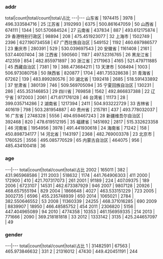 
### addr
total|count|total/count|total/占比
---|---
山东省 | 1974415 | 3978 | 496.333584716 | 25
江苏省 | 3192993 | 6375 | 500.861647059 | 50
山西省 | 674111 | 1344 | 501.570684524 | 27
云南省 | 437834 | 887 | 493.612175874 | 29
香港特别行政区 | 98894 | 208 | 475.451923077 | 32
上海市 | 1502749 | 2396 | 627.190734558 | 67
广西壮族自治区 | 549152 | 1192 | 460.697986577 | 23
重庆市 | 280391 | 529 | 530.039697543 | 20
安徽省 | 1161408 | 2161 | 537.44007404 | 38
江西省 | 590560 | 1187 | 497.52316765 | 26
黑龙江省 | 412359 | 854 | 482.855971897 | 30
浙江省 | 2171963 | 4165 | 521.479711885 | 45
西藏自治区 | 7381 | 19 | 388.473684211 | 13
天津市 | 508494 | 1003 | 506.973080758 | 50
陕西省 | 820877 | 1704 | 481.735328638 | 31
青海省 | 67262 | 139 | 483.899280576 | 30
湖北省 | 1392418 | 2685 | 518.591433892 | 37
甘肃省 | 380139 | 746 | 509.569705094 | 35
宁夏回族自治区 | 130231 | 286 | 455.353146853 | 29
四川省 | 769858 | 1562 | 492.866837388 | 22
辽宁省 | 972003 | 2061 | 471.617176128 | 46
台湾省 | 11173 | 28 | 399.035714286 | 2
湖南省 | 1217394 | 2411 | 504.933222729 | 33
吉林省 | 401619 | 798 | 503.281954887 | 40
贵州省 | 215781 | 437 | 493.778032037 | 16
广东省 | 2748328 | 5556 | 494.659467243 | 28
新疆维吾尔自治区 | 392468 | 820 | 478.619512195 | 35
福建省 | 1451692 | 2817 | 515.332623358 | 46
河南省 | 1954956 | 3978 | 491.441930618 | 24
海南省 | 71242 | 158 | 450.898734177 | 14
河北省 | 1143197 | 2368 | 482.769003378 | 23
北京市 | 1760525 | 3556 | 495.085770529 | 65
内蒙古自治区 | 464075 | 956 | 485.434100418 | 36

### age
---|---
total|count|total/count|total/占比
2002 | 165011 | 382 | 431.965968586 | 211
2003 | 518632 | 1174 | 441.764906303 | 411
2000 | 172900 | 410 | 421.707317073 | 261
2001 | 91189 | 224 | 407.09375 | 189
2006 | 6723107 | 14531 | 462.673387929 | 946
2007 | 9807128 | 20926 | 468.657555194 | 829
2004 | 1866648 | 4027 | 463.533151229 | 723
2005 | 3002735 | 6596 | 455.235748939 | 650
2014 | 1065021 | 2784 | 382.550646552 | 53
2008 | 11360339 | 24255 | 468.371016285 | 690
2009 | 8839907 | 18950 | 466.48585752 | 454
2011 | 2306820 | 5156 | 447.404965089 | 94
2010 | 4774358 | 10353 | 461.156959335 | 214
2013 | 771666 | 2090 | 369.218181818 | 33
2012 | 1333142 | 3135 | 425.244657097 | 49

### gender
---|---
total|count|total/count|total/占比
1 | 31482591 | 67563 | 465.973846632 | 331
2 | 21316012 | 47430 | 449.420451191 | 244
